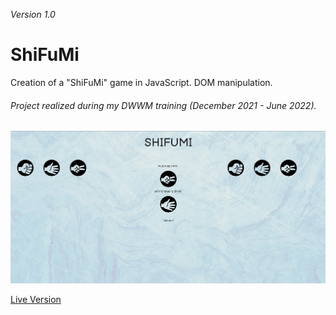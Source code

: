 *Version 1.0*

# ShiFuMi #

Creation of a "ShiFuMi" game in JavaScript.
DOM manipulation.

###### Project realized during my DWWM training (December 2021 - June 2022).

![ShiFuMi game view](/assets/img/ShifumiCover.jpg)

[Live Version](https://anachqt.github.io/LaManu--ShiFuMi/)
